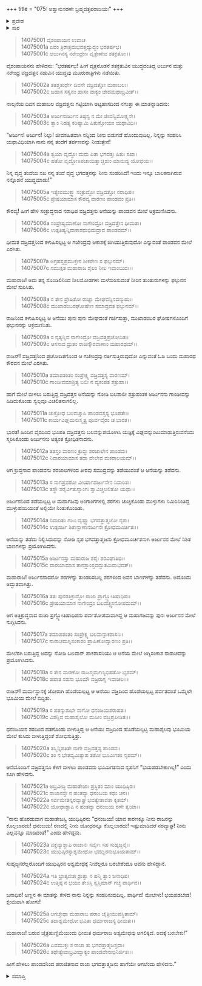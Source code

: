 +++
title = "075: ಅಶ್ವಾನುಸರಣೇ ಬ್ರಹ್ಮದತ್ತಪರಾಜಯಃ"
+++

<details><summary>ಪ್ರವೇಶ</summary>


।।   ಓಂ ಓಂ ನಮೋ ನಾರಾಯಣಾಯ।।   ಶ್ರೀ ವೇದವ್ಯಾಸಾಯ ನಮಃ ।।

ಶ್ರೀ ಕೃಷ್ಣದ್ವೈಪಾಯನ ವೇದವ್ಯಾಸ ವಿರಚಿತ  

**ಶ್ರೀ ಮಹಾಭಾರತ**

**ಅಶ್ವಮೇಧಿಕ ಪರ್ವ**

**ಅಶ್ವಮೇಧಿಕ ಪರ್ವ**

**ಅಧ್ಯಾಯ 75**


</details>

<details><summary>ಸಾರ</summary>

ಅರ್ಜುನನು ವಜ್ರದತ್ತನ ಆನೆಯನ್ನು ಸಂಹರಿಸಿದುದು (1-19). ವಜ್ರದತ್ತನನ್ನು ಸಂಹರಿಸದೆಯೇ ಬಿಟ್ಟು ಅರ್ಜುನನು ಅವನಿಗೆ ಅಶ್ವಮೇಧ ಯಾಗಕ್ಕೆ ನಿಮಂತ್ರಣವನ್ನಿತ್ತುದು (20-26).


</details>

> 14075001 ವೈಶಂಪಾಯನ ಉವಾಚ  
14075001a ಏವಂ ತ್ರಿರಾತ್ರಮಭವತ್ತದ್ಯುದ್ಧಂ ಭರತರ್ಷಭ।  
14075001c ಅರ್ಜುನಸ್ಯ ನರೇಂದ್ರೇಣ ವೃತ್ರೇಣೇವ ಶತಕ್ರತೋಃ।।

ವೈಶಂಪಾಯನನು ಹೇಳಿದನು: “ಭರತರ್ಷಭ! ಹೀಗೆ ವೃತ್ರನೊಡನೆ ಶತಕ್ರತುವಿನ ಯುದ್ಧದಂತಿದ್ದ ಅರ್ಜುನ ಮತ್ತು ನರೇಂದ್ರ ವಜ್ರದತ್ತನ ನಡುವಿನ ಯುದ್ಧವು ಮೂರುರಾತ್ರಿಗಳು ನಡೆಯಿತು.

> 14075002a ತತಶ್ಚತುರ್ಥೇ ದಿವಸೇ ವಜ್ರದತ್ತೋ ಮಹಾಬಲಃ।  
14075002c ಜಹಾಸ ಸಸ್ವನಂ ಹಾಸಂ ವಾಕ್ಯಂ ಚೇದಮಥಾಬ್ರವೀತ್।।

ನಾಲ್ಕನೆಯ ದಿವಸ ಮಹಾಬಲ ವಜ್ರದತ್ತನು ಗಟ್ಟಿಯಾಗಿ ಅಟ್ಟಹಾಸದಿಂದ ನಗುತ್ತಾ ಈ ಮಾತನ್ನಾಡಿದನು:

> 14075003a ಅರ್ಜುನಾರ್ಜುನ ತಿಷ್ಠಸ್ವ ನ ಮೇ ಜೀವನ್ವಿಮೋಕ್ಷ್ಯಸೇ।  
14075003c ತ್ವಾಂ ನಿಹತ್ಯ ಕರಿಷ್ಯಾಮಿ ಪಿತುಸ್ತೋಯಂ ಯಥಾವಿಧಿ।।

“ಅರ್ಜುನ! ಅರ್ಜುನ! ನಿಲ್ಲು! ಜೀವಸಹಿತವಾಗಿ ನನ್ನಿಂದ ನೀನು ಬಿಡುಗಡೆ ಹೊಂದುವುದಿಲ್ಲ. ನಿನ್ನನ್ನು ಸಂಹರಿಸಿ ಯಥಾವಿಧಿಯಾಗಿ ನಾನು ನನ್ನ ತಂದೆಗೆ ತರ್ಪಣವನ್ನು ನೀಡುತ್ತೇನೆ!

> 14075004a ತ್ವಯಾ ವೃದ್ಧೋ ಮಮ ಪಿತಾ ಭಗದತ್ತಃ ಪಿತುಃ ಸಖಾ।  
14075004c ಹತೋ ವೃದ್ಧೋಽಪಚಾಯಿತ್ವಾಚ್ಚಿಶುಂ ಮಾಮದ್ಯ ಯೋಧಯ।।

ನಿನ್ನ ವೃದ್ಧ ತಂದೆಯ ಸಖ ನನ್ನ ತಂದೆ ವೃದ್ಧ ಭಗದತ್ತನನ್ನು ನೀನು ಸಂಹರಿಸಿದೆ! ಇಂದು ಇನ್ನೂ ಬಾಲಕನಾಗಿರುವ ನನ್ನೊಡನೆ ಯುದ್ಧಮಾಡು!”

> 14075005a ಇತ್ಯೇವಮುಕ್ತ್ವಾ ಸಂಕ್ರುದ್ಧೋ ವಜ್ರದತ್ತೋ ನರಾಧಿಪಃ।  
14075005c ಪ್ರೇಷಯಾಮಾಸ ಕೌರವ್ಯ ವಾರಣಂ ಪಾಂಡವಂ ಪ್ರತಿ।।

ಕೌರವ್ಯ! ಹೀಗೆ ಹೇಳಿ ಸಂಕ್ರುದ್ಧನಾದ ನರಾಧಿಪ ವಜ್ರದತ್ತನು ಆನೆಯನ್ನು ಪಾಂಡವನ ಮೇಲೆ ಆಕ್ರಮಣಿಸಿದನು.

> 14075006a ಸಂಪ್ರೇಷ್ಯಮಾಣೋ ನಾಗೇಂದ್ರೋ ವಜ್ರದತ್ತೇನ ಧೀಮತಾ।  
14075006c ಉತ್ಪತಿಷ್ಯನ್ನಿವಾಕಾಶಮಭಿದುದ್ರಾವ ಪಾಂಡವಮ್।।

ಧೀಮತ ವಜ್ರದತ್ತನಿಂದ ಕಳುಹಿಸಲ್ಪಟ್ಟ ಆ ಗಜೇಂದ್ರವು ಆಕಾಶಕ್ಕೆ ಜಿಗಿಯುತ್ತಿರುವುದೋ ಎನ್ನುವಂತೆ ಪಾಂಡವನ ಮೇಲೆ ಎರಗಿತು.

> 14075007a ಅಗ್ರಹಸ್ತಪ್ರಮುಕ್ತೇನ ಶೀಕರೇಣ ಸ ಫಲ್ಗುನಮ್।  
14075007c ಸಮುಕ್ಷತ ಮಹಾರಾಜ ಶೈಲಂ ನೀಲ ಇವಾಂಬುದಃ।।

ಮಹಾರಾಜ! ಅದು ತನ್ನ ಸೊಂಡಿಲಿನಿಂದ ನೀಲಮೋಡಗಳು ಮಳೆಸುರಿಸುವಂತೆ ನೀರಿನ ತುಂತುರುಗಳನ್ನು ಫಲ್ಗುನನ ಮೇಲೆ ಸುರಿಸಿತು.

> 14075008a ಸ ತೇನ ಪ್ರೇಷಿತೋ ರಾಜ್ಞಾ ಮೇಘವನ್ನಿನದನ್ಮುಹುಃ।  
14075008c ಮುಖಾಡಂಬರಘೋಷೇಣ ಸಮಾದ್ರವತ ಫಲ್ಗುನಮ್।।

ರಾಜನಿಂದ ಕಳುಹಿಸಲ್ಪಟ್ಟ ಆ ಅನೆಯು ಪುನಃ ಪುನಃ ಮೇಘದಂತೆ ಗರ್ಜಿಸುತ್ತಾ, ಮುಖಾಡಂಬರ ಘೋಷಗಳೊಂದಿಗೆ ಫಲ್ಗುನನನ್ನು ಆಕ್ರಮಣಿಸಿತು.

> 14075009a ಸ ನೃತ್ಯನ್ನಿವ ನಾಗೇಂದ್ರೋ ವಜ್ರದತ್ತಪ್ರಚೋದಿತಃ।  
14075009c ಆಸಸಾದ ದ್ರುತಂ ರಾಜನ್ಕೌರವಾಣಾಂ ಮಹಾರಥಮ್।।

ರಾಜನ್! ವಜ್ರದತ್ತನಿಂದ ಪ್ರಚೋದಿತಗೊಂಡ ಆ ಗಜೇಂದ್ರವು ನರ್ತಿಸುತ್ತಿರುವುದೋ ಎನ್ನುವಂತೆ ಓಡಿ ಬಂದು ಮಹಾರಥ ಕೌರವನ ಮೇಲೆ ಎರಗಿತು.

> 14075010a ತಮಾಪತಂತಂ ಸಂಪ್ರೇಕ್ಷ್ಯ ವಜ್ರದತ್ತಸ್ಯ ವಾರಣಮ್।  
14075010c ಗಾಂಡೀವಮಾಶ್ರಿತ್ಯ ಬಲೀ ನ ವ್ಯಕಂಪತ ಶತ್ರುಹಾ।।

ಹಾಗೆ ಮೇಲೆ ಬೀಳಲು ಬರುತ್ತಿದ್ದ ವಜ್ರದತ್ತನ ಆನೆಯನ್ನು ನೋಡಿ ಬಲಶಾಲೀ ಶತ್ರುಹಂತಕ ಅರ್ಜುನನು ಗಾಂಡೀವನ್ನು ಹಿಡಿದುಕೊಂಡು ಸ್ವಲ್ಪವೂ ವಿಚಲಿತನಾಗಲಿಲ್ಲ.

> 14075011a ಚುಕ್ರೋಧ ಬಲವಚ್ಚಾಪಿ ಪಾಂಡವಸ್ತಸ್ಯ ಭೂಪತೇಃ।  
14075011c ಕಾರ್ಯವಿಘ್ನಮನುಸ್ಮೃತ್ಯ ಪೂರ್ವವೈರಂ ಚ ಭಾರತ।।

ಭಾರತ! ಹಿಂದಿನ ವೈರದಿಂದ ಭೂಪತಿ ವಜ್ರದತ್ತನು ಬಲವನ್ನುಪಯೋಗಿಸಿ ಯಜ್ಞಕ್ಕೆ ವಿಘ್ನವನ್ನುಂಟುಮಾಡುತ್ತಿರುವನೆಂದು ಸ್ಮರಿಸಿಕೊಂಡು ಅರ್ಜುನನು ಅತ್ಯಂತ ಕ್ರೋಧಿತನಾದನು.

> 14075012a ತತಸ್ತಂ ವಾರಣಂ ಕ್ರುದ್ಧಃ ಶರಜಾಲೇನ ಪಾಂಡವಃ।  
14075012c ನಿವಾರಯಾಮಾಸ ತದಾ ವೇಲೇವ ಮಕರಾಲಯಮ್।।

ಆಗ ಕ್ರುದ್ಧನಾದ ಪಾಂಡವನು ಶರಜಾಲಗಳಿಂದ ತೀರವು ಸಮುದ್ರವನ್ನು ತಡೆಯುವಂತೆ ಆ ಆನೆಯನ್ನು ತಡೆದನು.

> 14075013a ಸ ನಾಗಪ್ರವರೋ ವೀರ್ಯಾದರ್ಜುನೇನ ನಿವಾರಿತಃ।  
14075013c ತಸ್ಥೌ ಶರೈರ್ವಿತುನ್ನಾಂಗಃ ಶ್ವಾವಿಚ್ಚಲಲಿತೋ ಯಥಾ।।

ಅರ್ಜುನನಿಂದ ತಡೆಯಲ್ಪಟ್ಟ ಆ ಮಹಾಗಜವು ಅಂಗಾಂಗಗಳಲ್ಲಿ ಶರಗಳು ಚುಚ್ಚಿಕೊಂಡು ಮುಳ್ಳುಗಳು ನಿಮಿರಿನಿಂತಿದ್ದ ಮುಳ್ಳುಹಂದಿಯಂತೆ ಅಲ್ಲಿಯೇ ನಿಂತುಕೊಂಡಿತು.

> 14075014a ನಿವಾರಿತಂ ಗಜಂ ದೃಷ್ಟ್ವಾ ಭಗದತ್ತಾತ್ಮಜೋ ನೃಪಃ।  
14075014c ಉತ್ಸಸರ್ಜ ಶಿತಾನ್ಬಾಣಾನರ್ಜುನೇ ಕ್ರೋಧಮೂರ್ಚಿತಃ।।

ಆನೆಯನ್ನು ತಡೆದು ನಿಲ್ಲಿಸಿದುದನ್ನು ನೋಡಿ ನೃಪ ಭಗದತ್ತಾತ್ಮಜನು ಕ್ರೋಧಮೂರ್ಚಿತನಾಗಿ ಅರ್ಜುನನ ಮೇಲೆ ನಿಶಿತ ಬಾಣಗಳನ್ನು ಪ್ರಯೋಗಿಸಿದನು.

> 14075015a ಅರ್ಜುನಸ್ತು ಮಹಾರಾಜ ಶರೈಃ ಶರವಿಘಾತಿಭಿಃ।  
14075015c ವಾರಯಾಮಾಸ ತಾನಸ್ತಾಂಸ್ತದದ್ಭುತಮಿವಾಭವತ್।।

ಮಹಾರಾಜ! ಅರ್ಜುನನಾದರೋ ಶರಗಳನ್ನು ತುಂಡರಿಸಬಲ್ಲ ಶರಗಳಿಂದ ಅವನ ಬಾಣಗಳನ್ನು ತಡೆದನು. ಅದೊಂದು ಅದ್ಭುತವಾಗಿತ್ತು.

> 14075016a ತತಃ ಪುನರತಿಕ್ರುದ್ಧೋ ರಾಜಾ ಪ್ರಾಗ್ಜ್ಯೋತಿಷಾಧಿಪಃ।  
14075016c ಪ್ರೇಷಯಾಮಾಸ ನಾಗೇಂದ್ರಂ ಬಲವಚ್ಚ್ವಸನೋಪಮಮ್।।

ಆಗ ಅತಿಕ್ರುದ್ಧನಾದ ರಾಜಾ ಪ್ರಗ್ಜ್ಯೋತಿಷಾಧಿಪನು ಪರ್ವತೋಪಮವಾಗಿದ್ದ ಆ ಮಹಾಗಜವನ್ನು ಪುನಃ ಅರ್ಜುನನ ಮೇಲೆ ನುಗ್ಗಿಸಿದನು.

> 14075017a ತಮಾಪತಂತಂ ಸಂಪ್ರೇಕ್ಷ್ಯ ಬಲವಾನ್ಪಾಕಶಾಸನಿಃ।  
14075017c ನಾರಾಚಮಗ್ನಿಸಂಕಾಶಂ ಪ್ರಾಹಿಣೋದ್ವಾರಣಂ ಪ್ರತಿ।।

ಮೇಲೆರಗಿ ಬರುತ್ತಿದ್ದ ಅದನ್ನು ನೋಡಿ ಬಲವಾನ್ ಪಾಕಶಾಸನಿಯು ಆ ಆನೆಯ ಮೇಲೆ ಅಗ್ನಿಸಂಕಾಶ ನಾರಾಚವನ್ನು ಪ್ರಯೋಗಿಸಿದನು.

> 14075018a ಸ ತೇನ ವಾರಣೋ ರಾಜನ್ಮರ್ಮಣ್ಯಭಿಹತೋ ಭೃಶಮ್।  
14075018c ಪಪಾತ ಸಹಸಾ ಭೂಮೌ ವಜ್ರರುಗ್ಣ ಇವಾಚಲಃ।।

ರಾಜನ್! ಮರ್ಮಸ್ಥಾನಕ್ಕೆ ಜೋರಾಗಿ ಹೊಡೆಯಲ್ಪಟ್ಟ ಆ ಆನೆಯು ವಜ್ರದಿಂದ ಹೊಡೆಯಲ್ಪಟ್ಟ ಪರ್ವತದಂತೆ ಒಮ್ಮೆಲೇ ಭೂಮಿಯ ಮೇಲೆ ಬಿದ್ದಿತು.

> 14075019a ಸ ಪತನ್ಶುಶುಭೇ ನಾಗೋ ಧನಂಜಯಶರಾಹತಃ।  
14075019c ವಿಶನ್ನಿವ ಮಹಾಶೈಲೋ ಮಹೀಂ ವಜ್ರಪ್ರಪೀಡಿತಃ।।

ಧನಂಜಯನ ಶರದಿಂದ ಹತಗೊಂಡು ಬೀಳುತ್ತಿದ್ದ ಆ ಆನೆಯು ವಜ್ರದಿಂದ ಹೊಡೆಯಲ್ಪಟ್ಟ ಮಹಾಶೈಲವು ಭೂಮಿಯ ಮೇಲೆ ಕುಸಿದು ಬೀಳುತ್ತಿದ್ದಂತೆ ಶೋಭಿಸುತ್ತಿತ್ತು.

> 14075020a ತಸ್ಮಿನ್ನಿಪತಿತೇ ನಾಗೇ ವಜ್ರದತ್ತಸ್ಯ ಪಾಂಡವಃ।  
14075020c ತಂ ನ ಭೇತವ್ಯಮಿತ್ಯಾಹ ತತೋ ಭೂಮಿಗತಂ ನೃಪಮ್।।

ಆನೆಯೊಂದಿಗೆ ವಜ್ರದತ್ತನೂ ಕೆಳಗೆ ಬೀಳಲು ಪಾಂಡವನು ಭೂಮಿಗತನಾದ ನೃಪನಿಗೆ “ಭಯಪಡಬೇಕಾಗಿಲ್ಲ!” ಎಂದು ಕೂಗಿ ಹೇಳಿದನು.

> 14075021a ಅಬ್ರವೀದ್ಧಿ ಮಹಾತೇಜಾಃ ಪ್ರಸ್ಥಿತಂ ಮಾಂ ಯುಧಿಷ್ಠಿರಃ।  
14075021c ರಾಜಾನಸ್ತೇ ನ ಹಂತವ್ಯಾ ಧನಂಜಯ ಕಥಂ ಚನ।।  
14075022a ಸರ್ವಮೇತನ್ನರವ್ಯಾಘ್ರ ಭವತ್ವೇತಾವತಾ ಕೃತಮ್।  
14075022c ಯೋಧಾಶ್ಚಾಪಿ ನ ಹಂತವ್ಯಾ ಧನಂಜಯ ರಣೇ ತ್ವಯಾ।।

“ನಾನು ಹೊರಡುವಾಗ ಮಹಾತೇಜಸ್ವಿ ಯುಧಿಷ್ಠಿರನು “ಧನಂಜಯ! ಯಾವ ಕಾರಣಕ್ಕೂ ನೀನು ರಾಜರನ್ನು ಕೊಲ್ಲಬಾರದು! ಧನಂಜಯ! ರಣದಲ್ಲಿ ನೀನು ಯೋಧರನ್ನೂ ಕೊಲ್ಲಬಾರದು! ಇಷ್ಟುಮಾಡಿದರೆ ನರವ್ಯಾಘ್ರ! ನೀನು ಎಲ್ಲವನ್ನೂ ಮಾಡಿದಂತೆ!” ಎಂದು ಹೇಳಿದ್ದನು.

> 14075023a ವಕ್ತವ್ಯಾಶ್ಚಾಪಿ ರಾಜಾನಃ ಸರ್ವೈಃ ಸಹ ಸುಹೃಜ್ಜನೈಃ।  
14075023c ಯುಧಿಷ್ಠಿರಸ್ಯಾಶ್ವಮೇಧೋ ಭವದ್ಭಿರನುಭೂಯತಾಮ್।।

ಸುಹೃಜ್ಜನರೆಲ್ಲರೊಂದಿಗೆ ಯುಧಿಷ್ಠಿರನ ಅಶ್ವಮೇಧಕ್ಕೆ ನೀವೆಲ್ಲರೂ ಬರಬೇಕೆಂದೂ ಅವನು ಹೇಳಿದ್ದಾನೆ.

> 14075024a ಇತಿ ಭ್ರಾತೃವಚಃ ಶ್ರುತ್ವಾ ನ ಹನ್ಮಿ ತ್ವಾಂ ಜನಾಧಿಪ।  
14075024c ಉತ್ತಿಷ್ಠ ನ ಭಯಂ ತೇಽಸ್ತಿ ಸ್ವಸ್ತಿಮಾನ್ ಗಚ್ಚ ಪಾರ್ಥಿವ।।

ಜನಾಧಿಪ! ಅಣ್ಣನ ಈ ಮಾತನ್ನು ಕೇಳಿದ ನಾನು ನಿನ್ನನ್ನು ಸಂಹರಿಸುವುದಿಲ್ಲ. ಪಾರ್ಥಿವ! ಮೇಲೇಳು! ಭಯಪಡಬೇಡ! ಕ್ಷೇಮವಾಗಿ ಹೋಗು!

> 14075025a ಆಗಚ್ಚೇಥಾ ಮಹಾರಾಜ ಪರಾಂ ಚೈತ್ರೀಮುಪಸ್ಥಿತಾಮ್।  
14075025c ತದಾಶ್ವಮೇಧೋ ಭವಿತಾ ಧರ್ಮರಾಜಸ್ಯ ಧೀಮತಃ।।

ಮಹಾರಾಜ! ಬರುವ ಚೈತ್ರಹುಣ್ಣಿಮೆಯಂದು ಧೀಮತ ಧರ್ಮರಾಜ ಅಶ್ವಮೇಧವು ಆಗಲಿಕ್ಕಿದೆ. ಅದಕ್ಕೆ ಬರಬೇಕು!”

> 14075026a ಏವಮುಕ್ತಃ ಸ ರಾಜಾ ತು ಭಗದತ್ತಾತ್ಮಜಸ್ತದಾ।  
14075026c ತಥೇತ್ಯೇವಾಬ್ರವೀದ್ವಾಕ್ಯಂ ಪಾಂಡವೇನಾಭಿನಿರ್ಜಿತಃ।।

ಹೀಗೆ ಹೇಳಲು ಪಾಂಡವನಿಂದ ಪರಾಜಿತನಾದ ರಾಜಾ ಭಗದತ್ತಾತ್ಮಜನು ಹಾಗೆಯೇ ಆಗಲೆಂದು ಹೇಳಿದನು.”


<details><summary>ಸಮಾಪ್ತಿ</summary>

ಇತಿ ಶ್ರೀಮಹಾಭಾರತೇ ಅಶ್ವಮೇಧಿಕಪರ್ವಣಿ ಬ್ರಹ್ಮದತ್ತಪರಾಜಯೇ ಪಂಚಸಪ್ತತಿತಮೋಽಧ್ಯಾಯಃ।।  
ಇದು ಶ್ರೀಮಹಾಭಾರತದಲ್ಲಿ ಅಶ್ವಮೇಧಿಕಪರ್ವದಲ್ಲಿ ಅಶ್ವಾನುಸರಣೇ ಬ್ರಹ್ಮದತ್ತಪರಾಜಯ ಎನ್ನುವ ಎಪ್ಪತ್ತೈದನೇ ಅಧ್ಯಾಯವು.

</details>


